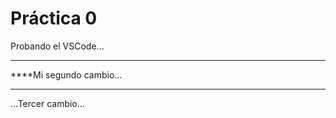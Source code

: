  # Práctica 0

Probando el VSCode...

**********************
****Mi segundo cambio...
**********************

...Tercer cambio...